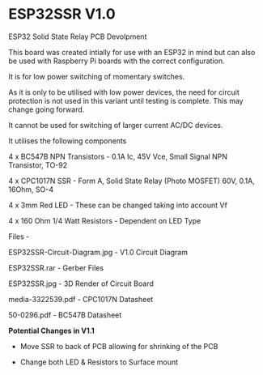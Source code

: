 # ESP32SSR V1.0
ESP32 Solid State Relay PCB Devolpment

This board was created intially for use with an ESP32 in mind but can also be used with Raspberry Pi boards with the correct configuration.

It is for low power switching of momentary switches.

As it is only to be utilised with low power devices, the need for circuit protection is not used in this variant until testing is complete.
This may change going forward.

It cannot be used for switching of larger current AC/DC devices.

It utilises the following components

4 x BC547B NPN Transistors - 0.1A Ic, 45V Vce, Small Signal NPN Transistor, TO-92

4 x CPC1017N SSR - Form A, Solid State Relay (Photo MOSFET) 60V, 0.1A, 16Ohm, SO-4

4 x 3mm Red LED - These can be changed taking into account Vf

4 x 160 Ohm 1/4 Watt Resistors - Dependent on LED Type

Files -

ESP32SSR-Circuit-Diagram.jpg - V1.0 Circuit Diagram

ESP32SSR.rar - Gerber Files

ESP32SSR.jpg - 3D Render of Circuit Board

media-3322539.pdf - CPC1017N Datasheet

50-0296.pdf - BC547B Datasheet



**Potential Changes in V1.1**

- Move SSR to back of PCB allowing for shrinking of the PCB

- Change both LED & Resistors to Surface mount
